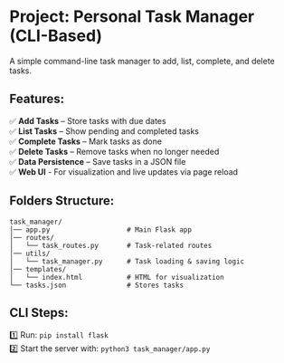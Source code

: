 # Project: Personal Task Manager (CLI-Based)
A simple command-line task manager to add, list, complete, and delete tasks.
## Features:
✅ **Add Tasks** – Store tasks with due dates \
✅ **List Tasks** – Show pending and completed tasks \
✅ **Complete Tasks** – Mark tasks as done \
✅ **Delete Tasks** – Remove tasks when no longer needed \
✅ **Data Persistence** – Save tasks in a JSON file \
✅ **Web UI** - For visualization and live updates via page reload 

## Folders Structure:
```
task_manager/
│── app.py                   # Main Flask app
│── routes/
│   └── task_routes.py       # Task-related routes
│── utils/
│   └── task_manager.py      # Task loading & saving logic
│── templates/
│   └── index.html           # HTML for visualization
└── tasks.json               # Stores tasks
```
## CLI Steps:
1️⃣ Run: ```pip install flask``` \
2️⃣ Start the server with: ```python3 task_manager/app.py```
